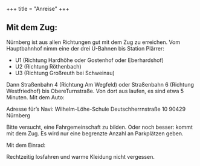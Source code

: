 +++
title = "Anreise"
+++

## Mit dem Zug:

Nürnberg ist aus allen Richtungen gut mit dem Zug zu erreichen. Vom Hauptbahnhof nimm eine der drei U-Bahnen bis Station Plärrer:
- U1 (Richtung Hardhöhe oder Gostenhof oder Eberhardshof)
- U2 (Richtung Röthenbach)
- U3 (Richtung Großreuth bei Schweinau)
 

Dann Straßenbahn 4 (Richtung Am Wegfeld) oder Straßenbahn 6 (Richtung Westfriedhof) bis ObereTurnstraße. Von dort aus laufen, es sind etwa 5 Minuten.
Mit dem Auto:

Adresse für’s Navi:
Wilhelm-Löhe-Schule
Deutschherrnstraße 10
90429 Nürnberg
 
Bitte versucht, eine Fahrgemeinschaft zu bilden. Oder noch besser: kommt mit dem Zug.
Es wird nur eine begrenzte Anzahl an Parkplätzen geben.
 
Mit dem Einrad:

Rechtzeitig losfahren und warme Kleidung nicht vergessen.
